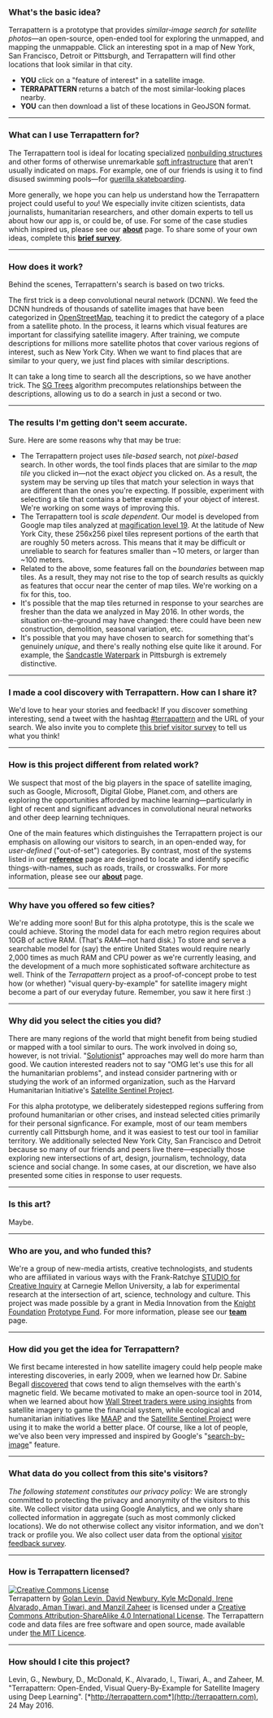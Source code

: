### What's the basic idea?

Terrapattern is a prototype that provides *similar-image search for satellite photos*&mdash;an open-source, open-ended tool for exploring the unmapped, and mapping the unmappable. Click an interesting spot in a map of New York, San Francisco, Detroit or Pittsburgh, and Terrapattern will find other locations that look similar in that city.

* **YOU** click on a "feature of interest" in a satellite image.
* **TERRAPATTERN** returns a batch of the most similar-looking places nearby.
* **YOU** can then download a list of these locations in GeoJSON format.

---
### What can I use Terrapattern for?

The Terrapattern tool is ideal for locating specialized [nonbuilding structures](https://en.wikipedia.org/wiki/Nonbuilding_structure) and other forms of otherwise unremarkable [soft infrastructure](https://en.wikipedia.org/wiki/Soft_infrastructure) that aren't usually indicated on maps. For example, one of our friends is using it to find disused swimming pools—for [guerilla skateboarding](http://www.epictv.com/media/podcast/inside-californias-guerrilla-pool-skate-scene-%7C-pool-nation-ep-1/600243).

More generally, we hope you can help us understand how the Terrapattern project could useful to *you*! We especially invite citizen scientists, data journalists, humanitarian researchers, and other domain experts to tell us about how our app is, or could be, of use. For some of the case studies which inspired us, please see our [**about**](about) page. To share some of your own ideas, complete this [**brief survey**](http://goo.gl/forms/8T7zY28nHm).

---
### How does it work?

Behind the scenes, Terrapattern's search is based on two tricks.

The first trick is a deep convolutional neural network (DCNN). We feed the DCNN hundreds of thousands of satellite images that have been categorized in [OpenStreetMap](https://www.openstreetmap.org/), teaching it to predict the category of a place from a satellite photo. In the process, it learns which visual features are important for classifying satellite imagery. After training, we compute descriptions for millions more satellite photos that cover various regions of interest, such as New York City. When we want to find places that are similar to your query, we just find places with similar descriptions.

It can take a long time to search all the descriptions, so we have another trick. The [SG Trees](https://github.com/manzilzaheer/CoverTree) algorithm precomputes relationships between the descriptions, allowing us to do a search in just a second or two.

---

### The results I'm getting don't seem accurate.

Sure. Here are some reasons why that may be true:

* The Terrapattern project uses *tile-based* search, not *pixel-based* search. In other words, the tool finds places that are similar to the *map tile* you clicked in—not the exact *object* you clicked on. As a result, the system may be serving up tiles that match your selection in ways that are different than the ones you're expecting. If possible, experiment with selecting a tile that contains a better example of your object of interest. We're working on some ways of improving this.
* The Terrapattern tool is *scale dependent*. Our model is developed from Google map tiles analyzed at [magification level 19](http://gis.stackexchange.com/questions/7430/what-ratio-scales-do-google-maps-zoom-levels-correspond-to). At the latitude of New York City, these 256x256 pixel tiles represent portions of the earth that are roughly 50 meters across. This means that it may be difficult or unreliable to search for features smaller than ~10 meters, or larger than ~100 meters.
* Related to the above, some features fall on the *boundaries* between map tiles. As a result, they may not rise to the top of search results as quickly as features that occur near the center of map tiles. We're working on a fix for this, too.
* It's possible that the map tiles returned in response to your searches are fresher than the data we analyzed in May 2016. In other words, the situation on-the-ground may have changed: there could have been new construction, demolition, seasonal variation, etc.
* It's possible that you may have chosen to search for something that's genuinely *unique*, and there's really nothing else quite like it around. For example, the [Sandcastle Waterpark](https://www.google.com/maps/place/Sandcastle+Water+Park/@40.3980801,-79.9275436,604a,20y,317.39h/data=!3m1!1e3!4m5!3m4!1s0x8834f02d67fb76bd:0xf1b45395cec34844!8m2!3d40.3979202!4d-79.9273153) in Pittsburgh is extremely distinctive.

---
### I made a cool discovery with Terrapattern. How can I share it?

We'd love to hear your stories and feedback! If you discover something interesting, send a tweet with the hashtag [#terrapattern](https://twitter.com/hashtag/terrapattern) and the URL of your search. We also invite you to complete [this brief visitor survey](http://goo.gl/forms/8T7zY28nHm) to tell us what you think!

---
### How is this project different from related work?

We suspect that most of the big players in the space of satellite imaging, such as Google, Microsoft, Digital Globe, Planet.com, and others are exploring the opportunities afforded by machine learning&mdash;particularly in light of recent and significant advances in convolutional neural networks and other deep learning techniques.

One of the main features which distinguishes the Terrapattern project is our emphasis on allowing our visitors to search, in an open-ended way, for *user-defined* ("out-of-set") categories. By contrast, most of the systems listed in our [**reference**](reference) page are designed to locate and identify specific things-with-names, such as roads, trails, or crosswalks. For more information, please see our [**about**](about) page.

---
### Why have you offered so few cities?

We're adding more soon! But for this alpha prototype, this is the scale we could achieve. Storing the model data for each metro region requires about 10GB of active RAM. (That's *RAM*&mdash;not hard disk.) To store and serve a searchable model for (say) the entire United States would require nearly 2,000 times as much RAM and CPU power as we're currently leasing, and the development of a much more sophisticated software architecture as well. Think of the *Terrapattern* project as a proof-of-concept probe to test how (or whether) "visual query-by-example" for satellite imagery might become a part of our everyday future. Remember, you saw it here first :)

---
### Why did you select the cities you did?

There are many regions of the world that might benefit from being studied or mapped with a tool similar to ours. The work involved in doing so, however, is not trivial. "[Solutionist](https://en.wikipedia.org/wiki/Evgeny_Morozov#To_Save_Everything.2C_Click_Here:_The_Folly_of_Technological_Solutionism)" approaches may well do more harm than good. We caution interested readers not to say "OMG let's use this for all the humanitarian problems", and instead consider partnering with or studying the work of an informed organization, such as the Harvard Humanitarian Initiative's [Satellite Sentinel Project](http://hhi.harvard.edu/resources/satellite-sentinel-project).

For this alpha prototype, we deliberately sidestepped regions suffering from profound humanitarian or other crises, and instead selected cities primarily for their personal signficance. For example, most of our team members currently call Pittsburgh home, and it was easiest to test our tool in familiar territory. We additionally selected New York City, San Francisco and Detroit because so many of our friends and peers live there&mdash;especially those exploring new intersections of art, design, journalism, technology, data science and social change. In some cases, at our discretion, we have also presented some cities in response to user requests.


---
### Is this art?

Maybe.

---
### Who are you, and who funded this?

We're a group of new-media artists, creative technologists, and students who are affiliated in various ways with the Frank-Ratchye [STUDIO for Creative Inquiry](studioforcreativeinquiry.org) at Carnegie Mellon University, a lab for experimental research at the intersection of art, science, technology and culture. This project was made possible by a grant in Media Innovation from the [Knight Foundation](http://knightfoundation.org/grants/201551228/) [Prototype Fund](http://www.knightfoundation.org/funding-initiatives/knight-prototype-fund/). For more information, please see our [**team**](team) page.

---
### How did you get the idea for Terrapattern?

We first became interested in how satellite imagery could help people make interesting discoveries, in early 2009, when we learned how Dr. Sabine Begall [discovered](http://www.pnas.org/content/105/36/13451.abstract) that cows tend to align themselves with the earth's magnetic field. We became motivated to make an open-source tool in 2014, when we learned about how [Wall Street traders were using insights](http://www.wsj.com/articles/SB10001424052702303497804579240182187225264) from satellite imagery to game the financial system, while ecological and humanitarian initiatives like [MAAP](http://maaproject.org/en/) and the [Satellite Sentinel Project](http://www.satsentinel.org/) were using it to make the world a better place. Of course, like a lot of people, we've also been very impressed and inspired by Google's "[search-by-image](https://www.google.com/intl/es419/insidesearch/features/images/searchbyimage.html)" feature.

---
### What data do you collect from this site's visitors?

*The following statement constitutes our privacy policy:* We are strongly committed to protecting the privacy and anonymity of the visitors to this site. We collect visitor data using Google Analytics, and we only share collected information in aggregate (such as most commonly clicked locations). We do not otherwise collect any visitor information, and we don't track or profile you. We also collect user data from the optional [visitor feedback survey](http://goo.gl/forms/8T7zY28nHm).

---
### How is Terrapattern licensed?

<a rel="license" href="http://creativecommons.org/licenses/by-sa/4.0/"><img alt="Creative Commons License" style="border-width:0" src="https://i.creativecommons.org/l/by-sa/4.0/88x31.png" /></a><br /><span xmlns:dct="http://purl.org/dc/terms/" property="dct:title">Terrapattern</span> by <a xmlns:cc="http://creativecommons.org/ns#" href="http://terrapattern.com" property="cc:attributionName" rel="cc:attributionURL">Golan Levin, David Newbury, Kyle McDonald, Irene Alvarado, Aman Tiwari, and Manzil Zaheer</a> is licensed under a <a rel="license" href="http://creativecommons.org/licenses/by-sa/4.0/">Creative Commons Attribution-ShareAlike 4.0 International License</a>. The Terrapattern code and data files are free software and open source, made available under [the MIT Licence](https://en.wikipedia.org/wiki/MIT_License).

---
### How should I cite this project?

Levin, G., Newbury, D., McDonald, K., Alvarado, I., Tiwari, A., and Zaheer, M. "Terrapattern: Open-Ended, Visual Query-By-Example for Satellite Imagery using Deep Learning". [*http://terrapattern.com*](http://terrapattern.com), 24 May 2016.
